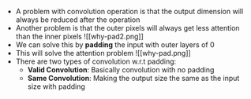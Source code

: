 - A problem with convolution operation is that the output dimension will always be reduced after the operation
- Another problem is that the outer pixels will always get less attention than the inner pixels
![[why-pad2.png]]
- We can solve this by **padding** the input with outer layers of 0
- This will solve the attention problem
![[why-pad.png]]
- There are two types of convolution w.r.t padding:
	- **Valid Convolution**:  Basically convolution with no padding
	- **Same Convolution**: Making the output size the same as the input size with padding